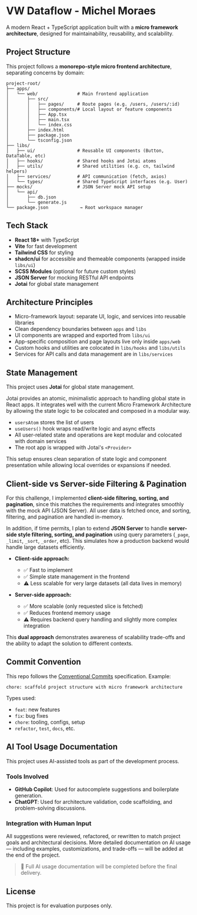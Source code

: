 # VW Dataflow - Michel Moraes

A modern React + TypeScript application built with a **micro framework architecture**, designed for maintainability, reusability, and scalability.

## Project Structure

This project follows a **monorepo-style micro frontend architecture**, separating concerns by domain:

```
project-root/
├── apps/
│   └── web/               # Main frontend application
│       ├── src/
│       │   ├── pages/     # Route pages (e.g. /users, /users/:id)
│       │   ├── components/# Local layout or feature components
│       │   ├── App.tsx
│       │   ├── main.tsx
│       │   └── index.css
│       ├── index.html
│       ├── package.json
│       └── tsconfig.json
├── libs/
│   ├── ui/                # Reusable UI components (Button, DataTable, etc)
│   ├── hooks/             # Shared hooks and Jotai atoms
│   ├── utils/             # Shared utilities (e.g. cn, tailwind helpers)
│   ├── services/          # API communication (fetch, axios)
│   └── types/             # Shared TypeScript interfaces (e.g. User)
├── mocks/                 # JSON Server mock API setup
│   └── api/
│       ├── db.json
│       └── generate.js
└── package.json            → Root workspace manager
```

## Tech Stack

- **React 18+** with TypeScript
- **Vite** for fast development
- **Tailwind CSS** for styling
- **shadcn/ui** for accessible and themeable components (wrapped inside `libs/ui`)
- **SCSS Modules** (optional for future custom styles)
- **JSON Server** for mocking RESTful API endpoints
- **Jotai** for global state management

## Architecture Principles

- Micro-framework layout: separate UI, logic, and services into reusable libraries
- Clean dependency boundaries between `apps` and `libs`
- UI components are wrapped and exported from `libs/ui`
- App-specific composition and page layouts live only inside `apps/web`
- Custom hooks and utilities are colocated in `libs/hooks` and `libs/utils`
- Services for API calls and data management are in `libs/services`

## State Management

This project uses **Jotai** for global state management.

Jotai provides an atomic, minimalistic approach to handling global state in React apps. It integrates well with the current Micro Framework Architecture by allowing the state logic to be colocated and composed in a modular way.

- `usersAtom` stores the list of users
- `useUsers()` hook wraps read/write logic and async effects
- All user-related state and operations are kept modular and colocated with domain services
- The root app is wrapped with Jotai's `<Provider>`

This setup ensures clean separation of state logic and component presentation while allowing local overrides or expansions if needed.

## Client-side vs Server-side Filtering & Pagination

For this challenge, I implemented **client-side filtering, sorting, and pagination**, since this matches the requirements and integrates smoothly with the mock API (JSON Server). All user data is fetched once, and sorting, filtering, and pagination are handled in-memory.

In addition, if time permits, I plan to extend **JSON Server** to handle **server-side style filtering, sorting, and pagination** using query parameters (`_page`, `_limit`, `_sort`, `_order`, etc). This simulates how a production backend would handle large datasets efficiently.

- **Client-side approach:**

  - ✅ Fast to implement
  - ✅ Simple state management in the frontend
  - ⚠️ Less scalable for very large datasets (all data lives in memory)

- **Server-side approach:**
  - ✅ More scalable (only requested slice is fetched)
  - ✅ Reduces frontend memory usage
  - ⚠️ Requires backend query handling and slightly more complex integration

This **dual approach** demonstrates awareness of scalability trade-offs and the ability to adapt the solution to different contexts.

## Commit Convention

This repo follows the [Conventional Commits](https://www.conventionalcommits.org/en/v1.0.0/) specification.
Example:

```
chore: scaffold project structure with micro framework architecture
```

Types used:

- `feat`: new features
- `fix`: bug fixes
- `chore`: tooling, configs, setup
- `refactor`, `test`, `docs`, etc.

## AI Tool Usage Documentation

This project uses AI-assisted tools as part of the development process.

### Tools Involved

- **GitHub Copilot**: Used for autocomplete suggestions and boilerplate generation.
- **ChatGPT**: Used for architecture validation, code scaffolding, and problem-solving discussions.

### Integration with Human Input

All suggestions were reviewed, refactored, or rewritten to match project goals and architectural decisions. More detailed documentation on AI usage — including examples, customizations, and trade-offs — will be added at the end of the project.

> 📝 Full AI usage documentation will be completed before the final delivery.

## License

This project is for evaluation purposes only.
